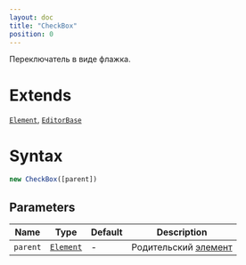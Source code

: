 ```yaml
---
layout: doc
title: "CheckBox"
position: 0
---
```


Переключатель в виде флажка.

# Extends

[`Element`](../../Core/Elements/Element), [`EditorBase`](../EditorBase/)

# Syntax

```js
new CheckBox([parent])
```

## Parameters

Name|Type|Default|Description
----|----|-------|-----------
`parent`|[`Element`](../../Core/Elements/Element)|-|Родительский [элемент](../../Core/Elements/Element)
